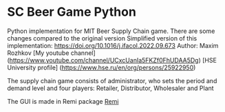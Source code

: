 # SC Beer Game Python
Python implementation for MIT Beer Supply Chain game. There are some changes compared to the original version
Simplified version of this implementation: https://doi.org/10.1016/j.ifacol.2022.09.673 
Author: Maxim Rozhkov [My youtube channel] (https://www.youtube.com/channel/UCxcUanIa5FKZf0FhUDAA5Dg) [HSE University profile] (https://www.hse.ru/en/org/persons/25922950)

The supply chain game consists of administrator, who sets the period and demand level and four players: Retailer, Distributor, Wholesaler and Plant

The GUI is made in Remi package [Remi](https://github.com/rawpython/remi)
